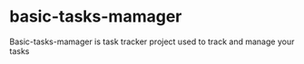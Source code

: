 # basic-tasks-mamager
Basic-tasks-mamager is task tracker project used to track and manage your tasks

